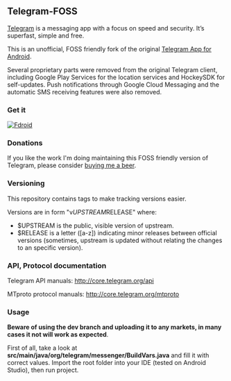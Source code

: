 ## Telegram-FOSS

[Telegram](http://telegram.org) is a messaging app with a focus on speed and security. It’s superfast, simple and free.

This is an unofficial, FOSS friendly fork of the original [Telegram App for Android](https://github.com/DrKLO/Telegram).

Several proprietary parts were removed from the original Telegram client, including Google Play Services for the location services and HockeySDK for self-updates. Push notifications through Google Cloud Messaging and the automatic SMS receiving features were also removed.

### Get it
[![Fdroid](https://f-droid.org/wiki/images/0/06/F-Droid-button_get-it-on.png)](https://f-droid.org/repository/browse/?fdid=org.telegram.messenger)

### Donations

If you like the work I'm doing maintaining this FOSS friendly version of Telegram, please consider [buying me a beer](https://sinrega.org/?page_id=241).

### Versioning

This repository contains tags to make tracking versions easier.

Versions are in form "v$UPSTREAM$RELEASE" where:

* $UPSTREAM is the public, visible version of upstream.
* $RELEASE is a letter ([a-z]) indicating minor releases between official versions (sometimes, upstream is updated without relating the changes to an specific version).

### API, Protocol documentation

Telegram API manuals: http://core.telegram.org/api

MTproto protocol manuals: http://core.telegram.org/mtproto

### Usage

**Beware of using the dev branch and uploading it to any markets, in many cases it not will work as expected**.

First of all, take a look at **src/main/java/org/telegram/messenger/BuildVars.java** and fill it with correct values.
Import the root folder into your IDE (tested on Android Studio), then run project.
